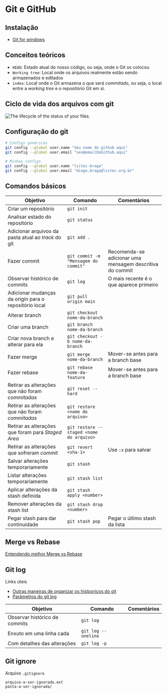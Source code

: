 # Git e GitHub

## Instalação

- [Git for windows](https://git-scm.com/)

## Conceitos teóricos

-   `HEAD`: Estado atual do nosso código, ou seja, onde o Git os colocou
-   `Working tree`: Local onde os arquivos realmente estão sendo armazenados e editados
-   `index`: Local onde o Git armazena o que será  _commitado_, ou seja, o local entre a  _working tree_  e o repositório Git em si.

## Ciclo de vida dos arquivos com git

![The lifecycle of the status of your files.](https://git-scm.com/book/en/v2/images/lifecycle.png)

## Configuração do git

```bash
# Configs genéricas
git config --global user.name "Seu nome do github aqui"
git config --global user.email "seu@emailDoGithub.aqui"

# Minhas configs
git config --global user.name "lsitec-braga"
git config --global user.email "diego.braga@lsitec.org.br"
```

## Comandos básicos

Objetivo|Comando|Comentários
-|-|-
Criar um repositório|`git init`|
Analisar estado do repositório|`git status`|
Adicionar arquivos da pasta atual ao *track* do git|`git add .`|
Fazer commit|`git commit -m "Mensagem do commit"`|Recomenda-se adicionar uma mensagem descritiva do commit|
Observar histórico de commits|`git log`|O mais recente é o que aparece primeiro
Adicionar mudanças da origin para o repositório local|`git pull origin main`|
Alterar branch|`git checkout nome-da-branch`|
Criar uma branch|`git branch nome-da-branch`|
Criar nova branch e alterar para ela|`git checkout -b nome-da-branch`|
Fazer merge|`git merge nome-da-branch`|Mover-se antes para a branch base
Fazer rebase|`git rebase nome-da-feature`|Mover-se antes para a branch base
Retirar as alterações que não foram _commitadas_|`git reset --hard`|
Retirar as alterações que não foram _commitadas_|`git restore <nome do arquivo>`|
Retirar as alterações que foram para _Staged Area_|`git restore --staged <nome do arquivo>`|
Retirar as alterações que sofreram _commit_|`git revert <sha-1>`|Use `:x` para salvar
Salvar alterações temporariamente|`git stash`|
Listar alterações temporariamente|`git stash list`|
Aplicar alterações da stash definida|`git stash apply <number>`|
Remover alterações da stash list|`git stash drop <number>`|
Pegar stash para dar continuidade|`git stash pop`|Pegar o último stash da lista


## Merge vs Rebase

[Entendendo melhor Merge vs Rebase](https://medium.datadriveninvestor.com/git-rebase-vs-merge-cc5199edd77c)

## Git log

Links úteis

- [Outras maneiras de organizar os histporicos do git](https://devhints.io/git-log)
- [Parâmetros do git log](https://devhints.io/git-log-format)

Objetivo|Comando|Comentários
-|-|-
Observar histórico de commits|`git log`|
Enxuto em uma linha cada|`git log --oneline`|
Com detalhes das alterações|`git log -p`

## Git ignore

Arquivo `.gitignore`

```
arquivo-a-ser-ignorado.ext
pasta-a-ser-ignorada/
```
<!--stackedit_data:
eyJoaXN0b3J5IjpbLTQxNTc2NDMwMiwxNjU2ODUxMzk2LC0xOT
YyMzA4MTA5LDE5NjYxMTEwNjMsNTc3NDk1Mzg3LC0yMDQ1NTU1
NzgsLTcyOTU3NTE5OCwxNDMzMzYwODYzLDc2NzI5MzI3NCwtNj
Y3NTM3MzQ3LDc4OTE1NDk4NywtMTk3ODc1MjkzNCwtMTgwMTYz
MDAzMiw5NjMyNTY4MjksLTE5NDE0OTU3MzMsLTg1MjgxNjg2OS
wyMDc0MjU4ODU5LDIwODUzNjg3ODldfQ==
-->